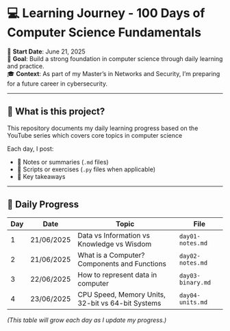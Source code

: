 # 💻 Learning Journey - 100 Days of Computer Science Fundamentals

📅 **Start Date**: June 21, 2025  
🎯 **Goal**: Build a strong foundation in computer science through daily learning and practice.  
🎓 **Context**: As part of my Master’s in Networks and Security, I’m preparing for a future career in cybersecurity.

---

## 📘 What is this project?

This repository documents my daily learning progress based on the YouTube series which covers core topics in computer science
 
Each day, I post:  
- 📝 Notes or summaries (`.md` files)  
- 🔢 Scripts or exercises (`.py` files when applicable)  
- 📌 Key takeaways

---

## 📅 Daily Progress

| Day | Date       | Topic                                               | File                  |
|-----|------------|-----------------------------------------------------|-----------------------|
| 1   | 21/06/2025 | Data vs Information vs Knowledge vs Wisdom          | `day01-notes.md`      |
| 2   | 21/06/2025 | What is a Computer? Components and Functions        | `day02-notes.md`      |
| 3   | 22/06/2025 | How to represent data in computer                   | `day03-binary.md`     |
| 4   | 23/06/2025 | CPU Speed, Memory Units, 32-bit vs 64-bit Systems   | `day04-units.md`      |

*(This table will grow each day as I update my progress.)*

